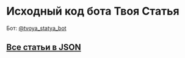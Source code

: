 # Исходный код бота Твоя Статья

Бот: [@tvoya_statya_bot](https://t.me/tvoya_statya_bot)


## [Все статьи в JSON](./articles.json)

